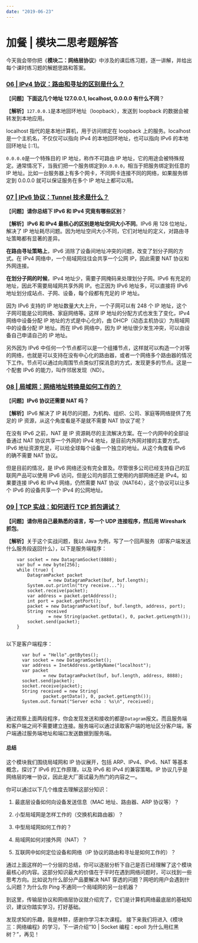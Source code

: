 ```yaml
---
date: "2019-06-23"
---  
```

      
# 加餐 | 模块二思考题解答
今天我会带你把《**模块二：网络层协议**》中涉及的课后练习题，逐一讲解，并给出每个课时练习题的解题思路和答案。

### [06 | IPv4 协议：路由和寻址的区别是什么？](https://kaiwu.lagou.com/course/courseInfo.htm?courseId=837#/detail/pc?id=7271&fileGuid=xxQTRXtVcqtHK6j8)

【**问题**】**下面这几个地址 127.0.0.1, localhost, 0.0.0.0 有什么不同**？

【**解析**】`127.0.0.1`是本地回环地址（loopback），发送到 loopback 的数据会被转发到本地应用。

localhost 指代的是本地计算机，用于访问绑定在 loopback 上的服务。localhost 是一个主机名，不仅仅可以指向 IPv4 的本地回环地址，也可以指向 IPv6 的本地回环地址 \[::1\]。

`0.0.0.0`是一个特殊目的 IP 地址，称作不可路由 IP 地址，它的用途会被特殊规定。通常情况下，当我们把一个服务绑定到`0.0.0.0`，相当于把服务绑定到任意的 IP 地址。比如一台服务器上有多个网卡，不同网卡连接不同的网络，如果服务绑定到 0.0.0.0 就可以保证服务在多个 IP 地址上都可以用。

### [07 | IPv6 协议：Tunnel 技术是什么？](https://kaiwu.lagou.com/course/courseInfo.htm?courseId=837#/detail/pc?id=7272&fileGuid=xxQTRXtVcqtHK6j8)

【**问题**】**请你总结下 IPv6 和 IPv4 究竟有哪些区别**？

【**解析**】I**Pv6 和 IPv4 最核心的区别是地址空间大小不同**。IPv6 用 128 位地址，解决了 IP 地址耗尽问题。因为地址空间大小不同，它们对地址的定义，对路由寻址策略都有显著的差异。

**在路由寻址策略上**，IPv6 消除了设备间地址冲突的问题，改变了划分子网的方式。在 IPv4 网络中，一个局域网往往会共享一个公网 IP，因此需要 NAT 协议和外网连接。

**在划分子网的时候**，IPv4 地址少，需要子网掩码来处理划分子网。IPv6 有充足的地址，因此不需要局域网共享外网 IP。也正因为 IPv6 地址多，可以直接将 IPv6 地址划分成站点、子网、设备，每个段都有充足的 IP 地址。

因为 IPv6 支持的 IP 地址数量大大上升，一个子网可以有 248 个 IP 地址，这个子网可能是公司网络、家庭网络等。这样 IP 地址的分配方式也发生了变化，IPv4 网络中设备分配 IP 地址的方式是中心化的，由 DHCP（动态主机协议）为局域网中的设备分配 IP 地址。而在 IPv6 网络中，因为 IP 地址很少发生冲突，可以由设备自己申请自己的 IP 地址。

另外因为 IPv6 中任何一个节点都可以是一个组播节点，这样就可以构造一个对等的网络，也就是可以支持在没有中心化的路由器，或者一个网络多个路由器的情况下工作。节点可以通过向周围节点类似打探消息的方式，发现更多的节点。这是一个配套 IPv6 的能力，叫作邻居发现（ND）。

### [08 | 局域网：网络地址转换是如何工作的？](https://kaiwu.lagou.com/course/courseInfo.htm?courseId=837#/detail/pc?id=7273&fileGuid=xxQTRXtVcqtHK6j8)

【**问题**】**IPv6 协议还需要 NAT 吗？**

【**解析**】IPv6 解决了 IP 耗尽的问题，为机构、组织、公司、家庭等网络提供了充足的 IP 资源，从这个角度看是不是就不需要 NAT 协议了呢？

在没有 IPv6 之前，NAT 是 IP 资源耗尽的主流解决方案。在一个内网中的全部设备通过 NAT 协议共享一个外网的 IPv4 地址，是目前内外网对接的主要方式。IPv6 地址资源充足，可以给全球每个设备一个独立的地址。从这个角度看 IPv6 的确不需要 NAT 协议。

但是目前的情况，是 IPv6 网络还没有完全普及。尽管很多公司已经支持自己的互联网产品可以使用 IPv6 访问，但是公司内部员工使用的内部网络还是 IPv4。如果要连接 IPv6 和 IPv4 网络，仍然需要 NAT 协议（NAT64），这个协议可以让多个 IPv6 的设备共享一个 IPv4 的公网地址。

### [09 | TCP 实战：如何进行 TCP 抓包调试？](https://kaiwu.lagou.com/course/courseInfo.htm?courseId=837#/detail/pc?id=7274&fileGuid=xxQTRXtVcqtHK6j8)

**【问题**】**请你用自己最熟悉的语言，写一个 UDP 连接程序，然后用 Wireshark 抓包**。

【**解析**】关于这个实战问题，我以 Java 为例，写了一个回声服务（即客户端发送什么服务段返回什么），以下是服务端程序：

```
    var socket = new DatagramSocket(8888);
    var buf = new byte[256];
    while (true) {
        DatagramPacket packet
                = new DatagramPacket(buf, buf.length);
        System.out.println("try receive...");
        socket.receive(packet);
        var address = packet.getAddress();
        int port = packet.getPort();
        packet = new DatagramPacket(buf, buf.length, address, port);
        String received
                = new String(packet.getData(), 0, packet.getLength());
        socket.send(packet);
    }
    

```

以下是客户端程序：

```
      var buf = "Hello".getBytes();
      var socket = new DatagramSocket();
      var address = InetAddress.getByName("localhost");
      var packet
              = new DatagramPacket(buf, buf.length, address, 8888);
      socket.send(packet);
      socket.receive(packet);
      String received = new String(
              packet.getData(), 0, packet.getLength());
      System.out.format("Server echo : %s\n", received);
    

```

通过观察上面两段程序，你会发现发送和接收的都是`Datagram`报文。而且服务端和客户端之间不需要建立连接。服务端可以通过读取客户端的地址区分客户端，客户端通过服务端地址和端口发送数据到服务端。

#### 总结

这个模块我们围绕局域网和 IP 协议展开，包括 ARP、IPv4、IPv6、NAT 等基本概念，探讨了 IPv6 的工作原理，以及 IPv6 和 IPv4 的兼容策略。IP 协议几乎是网络层的唯一协议，因此是大厂面试最为热门的内容之一。

你可以通过以下几个维度去理解这部分知识：

1.  最底层设备如何向设备发送信息（MAC 地址、路由器、ARP 协议等）？

2.  小型局域网是怎样工作的（交换机和路由器）？

3.  中型局域网如何工作的？

4.  局域网如何对接外网（NAT）？

5.  互联网中如何定位设备和网络（IP 协议的路由和寻址是如何工作的）？

通过上面这样的一个分层的总结，你可以逐层分析下自己是否已经理解了这个模块最核心的内容。这部分知识最大的价值在于平时在遇到网络问题时，可以找到一些思考方向。比如说为什么部分产品要解决 NAT 穿透的问题？网吧的用户会遇到什么问题？为什么你 Ping 不通同一个局域网的另一台机器？

到这里，传输层协议和网络层协议就介绍完了，它们是计算机网络最底层的基础知识，建议你踏实学习，打好基础。

发现求知的乐趣，我是林䭽，感谢你学习本次课程。 接下来我们将进入《模块三：网络编程》的学习，下一讲介绍“10 | Socket 编程：epoll 为什么用红黑树？”，再见！